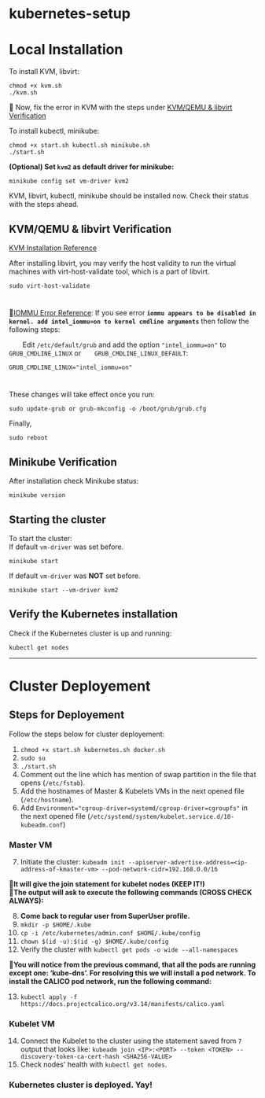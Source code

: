# kubernetes-setup

<h1>Local Installation</h1>

To install KVM, libvirt:
```
chmod +x kvm.sh
./kvm.sh
```

&#x1F534; Now, fix the error in KVM with the steps under [KVM/QEMU & libvirt Verification](https://github.com/pushkarsharma/kubernetes-setup#kvmqemu--libvirt-verification)

To install kubectl, minikube:

```
chmod +x start.sh kubectl.sh minikube.sh
./start.sh
```

<strong>(Optional) Set `kvm2` as default driver for minikube:</strong>
```
minikube config set vm-driver kvm2
```

KVM, libvirt, kubectl, minikube should be installed now. Check their status with the steps ahead.

<h2>KVM/QEMU & libvirt Verification</h2>

[KVM Installation Reference](https://kubernetes.io/blog/2019/03/28/running-kubernetes-locally-on-linux-with-minikube-now-with-kubernetes-1.14-support/#qemu-kvm-and-libvirt-installation)

After installing libvirt, you may verify the host validity to run the virtual machines with virt-host-validate tool, which is a part of libvirt.<br>
```
sudo virt-host-validate
```
#
&#x1F534;[IOMMU Error Reference](https://www.reddit.com/r/linuxquestions/comments/bgbpim/how_to_enable_iommu_on_ubuntu_1804/):
If you see error <strong>`iommu appears to be disabled in kernel. add intel_iommu=on to kernel cmdline arguments`</strong> then follow the following steps:<br>

&nbsp;&nbsp;&nbsp;&nbsp;&nbsp;&nbsp; Edit `/etc/default/grub` and add the option `"intel_iommu=on"` to `GRUB_CMDLINE_LINUX` or &nbsp;&nbsp;&nbsp;&nbsp;&nbsp;&nbsp;`GRUB_CMDLINE_LINUX_DEFAULT`:<br>
```
GRUB_CMDLINE_LINUX="intel_iommu=on"
```
#
These changes will take effect once you run:
```
sudo update-grub or grub-mkconfig -o /boot/grub/grub.cfg
```
Finally,
```
sudo reboot
```

<h2>Minikube Verification</h2>

After installation check Minikube status:
```
minikube version
```

<h2>Starting the cluster</h2>

To start the cluster:<br>
If default `vm-driver` was set before.
```
minikube start
```
If default `vm-driver` was <strong>NOT</strong> set before.
```
minikube start --vm-driver kvm2
```

<h2>Verify the Kubernetes installation</h2>

Check if the Kubernetes cluster is up and running:
```
kubectl get nodes
```

---
<h1>Cluster Deployement</h1>

<h2>Steps for Deployement</h2>

Follow the steps below for cluster deployement:

1. `chmod +x start.sh kubernetes.sh docker.sh`
2. `sudo su`
3. `./start.sh`
4. Comment out the line which has mention of swap partition in the file that opens (`/etc/fstab`).
5. Add the hostnames of Master & Kubelets VMs in the next opened file (`/etc/hostname`).
6. Add `Environment="cgroup-driver=systemd/cgroup-driver=cgroupfs"` in the next opened file (`/etc/systemd/system/kubelet.service.d/10-kubeadm.conf`)

<h3>Master VM</h3>

7. Initiate the cluster: `kubeadm init --apiserver-advertise-address=<ip-address-of-kmaster-vm> --pod-network-cidr=192.168.0.0/16`

&#x1F534;**It will give the join statement for kubelet nodes (KEEP IT!)<br>
&#x1F534;The output will ask to execute the following commands (CROSS CHECK ALWAYS):**

8. <strong>Come back to regular user from SuperUser profile.</strong>
9. `mkdir -p $HOME/.kube`<br>
10. `cp -i /etc/kubernetes/admin.conf $HOME/.kube/config`<br>
11. `chown $(id -u):$(id -g) $HOME/.kube/config`<br>
12. Verify the cluster with `kubectl get pods -o wide --all-namespaces`

&#x1F534;**You will notice from the previous command, that all the pods are running except one: ‘kube-dns’. For resolving this we will install a pod network. To install the CALICO pod network, run the following command:**

13. `kubectl apply -f https://docs.projectcalico.org/v3.14/manifests/calico.yaml`

<h3>Kubelet VM</h3>

14. Connect the Kubelet to the cluster using the statement saved from `7` output that looks like: `kubeadm join <IP>:<PORT> --token <TOKEN> --discovery-token-ca-cert-hash <SHA256-VALUE>`
15. Check nodes' health with `kubectl get nodes`.

<h3>Kubernetes cluster is deployed. Yay!</h3>
